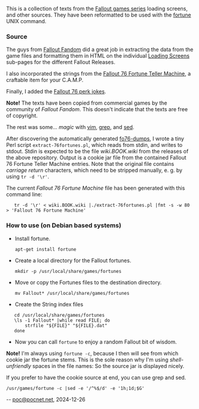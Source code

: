 This is a collection of texts from the
[Fallout games series](https://en.wikipedia.org/wiki/Fallout_(series)) loading
screens, and other sources. They have been reformatted to be used with the
[fortune](https://en.wikipedia.org/wiki/Fortune_(Unix)) UNIX command.

### Source
The guys from [Fallout Fandom](https://fallout.fandom.com) did a great job in
extracting the data from the game files and formatting them in HTML on the
individual [Loading Screens](https://fallout.fandom.com/wiki/Loading_screen)
sub-pages for the different Fallout Releases.

I also incorporated the strings from the
[Fallout 76 Fortune Teller Machine](https://fallout.fandom.com/wiki/Fortune_teller_machine),
a craftable item for your C.A.M.P.

Finally, I added the [Fallout 76 perk jokes](https://fallout-archive.fandom.com/wiki/Fallout_76_perk_jokes).

**Note!** The texts have been copied from commercial games by the community of
*Fallout Fandom*. This doesn't indicate that the texts are free of copyright.

The rest was some... *magic* with
[vim](https://en.wikipedia.org/wiki/Vim_(text_editor)),
[grep](https://en.wikipedia.org/wiki/Grep), and
[sed](https://en.wikipedia.org/wiki/Sed).

After discovering the automatically generated
[fo76-dumps](https://github.com/FWDekker/fo76-dumps), I wrote a tiny Perl
script `extract-76fortunes.pl`, which reads from stdin, and writes to stdout.
Stdin is expected to be the file *wiki.BOOK.wiki* from the releases of the
above repository. Output is a cookie jar file from the contained Fallout 76
Fortune Teller Machine entries. Note that the original file contains *carriage
return* characters, which need to be stripped manually, e. g. by using `tr -d '\r'`.

The current *Fallout 76 Fortune Machine* file has been generated with this
command line:
```
   tr -d '\r' < wiki.BOOK.wiki |./extract-76fortunes.pl |fmt -s -w 80 > 'Fallout 76 Fortune Machine'
```

### How to use (on Debian based systems)
* Install fortune.

    `apt-get install fortune`

* Create a local directory for the Fallout fortunes.

    `mkdir -p /usr/local/share/games/fortunes`

* Move or copy the Fortunes files to the destination directory.

    `mv Fallout* /usr/local/share/games/fortunes`

* Create the String index files
```
   cd /usr/local/share/games/fortunes
   \ls -1 Fallout* |while read FILE; do
       strfile "${FILE}" "${FILE}.dat"
   done
```

* Now you can call `fortune` to enjoy a random Fallout bit of wisdom.

**Note!** I'm always using `fortune -c`, because I then will see from which
cookie jar the fortune stems. This is the sole reason why I'm using
*shell-unfriendly* spaces in the file names: So the source jar is displayed
nicely.

If you prefer to have the cookie source at end, you can use grep and sed.

    /usr/games/fortune -c |sed -e '/^%$/d' -e '1h;1d;$G'

-- poc@pocnet.net, 2024-12-26
